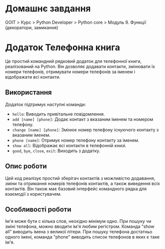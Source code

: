 # Домашнє завдання

GOIT > Курс > Python Developer > Python core > Модуль 9. Функції (декоратори, замикання)

# Додаток Телефонна книга


Це простий командний рядковий додаток для телефонної книги, реалізований на Python. Він дозволяє додавати контакти, змінювати їх номери телефонів, отримувати номери телефонів за іменем і відображати всі контакти.

## Використання

Додаток підтримує наступні команди:

- `hello`: Виводить привітальне повідомлення.
- `add [name] [phone]`: Додає контакт з вказаним іменем та номером телефону.
- `change [name] [phone]`: Змінює номер телефону існуючого контакту з вказаним іменем.
- `phone [name]`: Отримує номер телефону контакту за іменем.
- `show all`: Відображає всі контакти в телефонній книзі.
- `good`, `bye`, `close`, `exit`: Виходить з додатку.

## Опис роботи

Цей код реалізує простий зберігач контактів з можливістю додавання, зміни та отримання номерів телефонів контактів, а також виведення всіх контактів. Він також має базовий інтерфейс командного рядка для взаємодії з користувачем.

## Особливості роботи

Ім'я може бути с кілька слов, неохідно мінімум одно. При пошуку чи зміні телефона, можно вводити ім'я любим регістром. Команда "show all" виводить імена з великої літери. При пошуку телефона достатньо одного імені, команда "phone" виводить список телефонов в яких є таке ім'я. 

